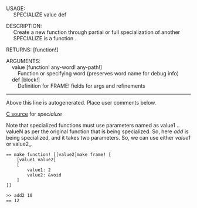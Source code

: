 USAGE:  
&nbsp;&nbsp;&nbsp;&nbsp;&nbsp;SPECIALIZE&nbsp;value&nbsp;def&nbsp;  
  
DESCRIPTION:  
&nbsp;&nbsp;&nbsp;&nbsp;&nbsp;Create&nbsp;a&nbsp;new&nbsp;function&nbsp;through&nbsp;partial&nbsp;or&nbsp;full&nbsp;specialization&nbsp;of&nbsp;another  
&nbsp;&nbsp;&nbsp;&nbsp;&nbsp;SPECIALIZE&nbsp;is&nbsp;a&nbsp;function&nbsp;.  
  
RETURNS:&nbsp;[function!]  
  
ARGUMENTS:  
&nbsp;&nbsp;&nbsp;&nbsp;value&nbsp;[function!&nbsp;any-word!&nbsp;any-path!]  
&nbsp;&nbsp;&nbsp;&nbsp;&nbsp;&nbsp;&nbsp;&nbsp;Function&nbsp;or&nbsp;specifying&nbsp;word&nbsp;(preserves&nbsp;word&nbsp;name&nbsp;for&nbsp;debug&nbsp;info)  
&nbsp;&nbsp;&nbsp;&nbsp;def&nbsp;[block!]  
&nbsp;&nbsp;&nbsp;&nbsp;&nbsp;&nbsp;&nbsp;&nbsp;Definition&nbsp;for&nbsp;FRAME!&nbsp;fields&nbsp;for&nbsp;args&nbsp;and&nbsp;refinements  
___
Above this line is autogenerated. Place user comments below.

[C source](https://github.com/metaeducation/ren-c/blob/master/src/core/n-function.c#L331) for _specialize_ 

Note that specialized functions must use parameters named as value1 .. valueN as per the original function that is being specialized.
So, here _add_ is being specialized, and it takes two parameters.  So, we can use either _value1_ or value2_.

```>> add2: specialize 'add [value1: 2]
== make function! [[value2]make frame! [
    [value1 value2]
    [
        value1: 2
        value2: &void
    ]
]]

>> add2 10
== 12
```
